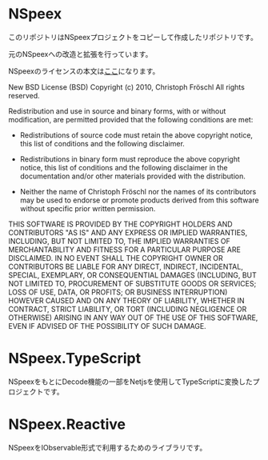 # NSpeex

このリポジトリはNSpeexプロジェクトをコピーして作成したリポジトリです。

元のNSpeexへの改造と拡張を行っています。

NSpeexのライセンスの本文は[ここ](https://nspeex.codeplex.com/license)になります。

New BSD License (BSD)
Copyright (c) 2010, Christoph Fröschl
All rights reserved.

Redistribution and use in source and binary forms, with or without modification, are permitted provided that the following conditions are met:

* Redistributions of source code must retain the above copyright notice, this list of conditions and the following disclaimer.

* Redistributions in binary form must reproduce the above copyright notice, this list of conditions and the following disclaimer in the documentation and/or other materials provided with the distribution.

* Neither the name of Christoph Fröschl nor the names of its contributors may be used to endorse or promote products derived from this software without specific prior written permission.

THIS SOFTWARE IS PROVIDED BY THE COPYRIGHT HOLDERS AND CONTRIBUTORS "AS IS" AND ANY EXPRESS OR IMPLIED WARRANTIES, INCLUDING, BUT NOT LIMITED TO, THE IMPLIED WARRANTIES OF MERCHANTABILITY AND FITNESS FOR A PARTICULAR PURPOSE ARE DISCLAIMED. IN NO EVENT SHALL THE COPYRIGHT OWNER OR CONTRIBUTORS BE LIABLE FOR ANY DIRECT, INDIRECT, INCIDENTAL, SPECIAL, EXEMPLARY, OR CONSEQUENTIAL DAMAGES (INCLUDING, BUT NOT LIMITED TO, PROCUREMENT OF SUBSTITUTE GOODS OR SERVICES; LOSS OF USE, DATA, OR PROFITS; OR BUSINESS INTERRUPTION) HOWEVER CAUSED AND ON ANY THEORY OF LIABILITY, WHETHER IN CONTRACT, STRICT LIABILITY, OR TORT (INCLUDING NEGLIGENCE OR OTHERWISE) ARISING IN ANY WAY OUT OF THE USE OF THIS SOFTWARE, EVEN IF ADVISED OF THE POSSIBILITY OF SUCH DAMAGE.

# NSpeex.TypeScript

NSpeexをもとにDecode機能の一部をNetjsを使用してTypeScriptに変換したプロジェクトです。

# NSpeex.Reactive

NSpeexをIObservable形式で利用するためのライブラリです。

